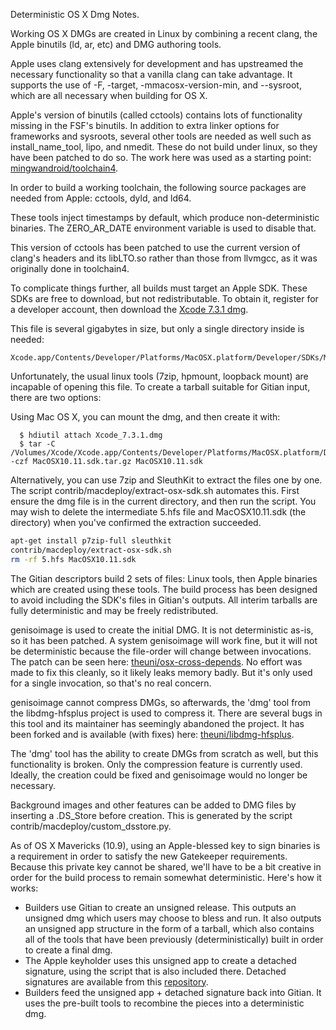 Deterministic OS X Dmg Notes.

Working OS X DMGs are created in Linux by combining a recent clang,
the Apple binutils (ld, ar, etc) and DMG authoring tools.

Apple uses clang extensively for development and has upstreamed the necessary
functionality so that a vanilla clang can take advantage. It supports the use
of -F, -target, -mmacosx-version-min, and --sysroot, which are all necessary
when building for OS X.

Apple's version of binutils (called cctools) contains lots of functionality
missing in the FSF's binutils. In addition to extra linker options for
frameworks and sysroots, several other tools are needed as well such as
install_name_tool, lipo, and nmedit. These do not build under linux, so they
have been patched to do so. The work here was used as a starting point:
[mingwandroid/toolchain4](https://github.com/mingwandroid/toolchain4).

In order to build a working toolchain, the following source packages are needed
from Apple: cctools, dyld, and ld64.

These tools inject timestamps by default, which produce non-deterministic
binaries. The ZERO_AR_DATE environment variable is used to disable that.

This version of cctools has been patched to use the current version of clang's
headers and its libLTO.so rather than those from llvmgcc, as it was
originally done in toolchain4.

To complicate things further, all builds must target an Apple SDK. These SDKs
are free to download, but not redistributable.
To obtain it, register for a developer account, then download the [Xcode 7.3.1 dmg](https://developer.apple.com/devcenter/download.action?path=/Developer_Tools/Xcode_7.3.1/Xcode_7.3.1.dmg).

This file is several gigabytes in size, but only a single directory inside is
needed:
```
Xcode.app/Contents/Developer/Platforms/MacOSX.platform/Developer/SDKs/MacOSX10.11.sdk
```

Unfortunately, the usual linux tools (7zip, hpmount, loopback mount) are incapable of opening this file.
To create a tarball suitable for Gitian input, there are two options:

Using Mac OS X, you can mount the dmg, and then create it with:
```
  $ hdiutil attach Xcode_7.3.1.dmg
  $ tar -C /Volumes/Xcode/Xcode.app/Contents/Developer/Platforms/MacOSX.platform/Developer/SDKs/ -czf MacOSX10.11.sdk.tar.gz MacOSX10.11.sdk
```

Alternatively, you can use 7zip and SleuthKit to extract the files one by one.
The script contrib/macdeploy/extract-osx-sdk.sh automates this. First ensure
the dmg file is in the current directory, and then run the script. You may wish
to delete the intermediate 5.hfs file and MacOSX10.11.sdk (the directory) when
you've confirmed the extraction succeeded.

```bash
apt-get install p7zip-full sleuthkit
contrib/macdeploy/extract-osx-sdk.sh
rm -rf 5.hfs MacOSX10.11.sdk
```

The Gitian descriptors build 2 sets of files: Linux tools, then Apple binaries
which are created using these tools. The build process has been designed to
avoid including the SDK's files in Gitian's outputs. All interim tarballs are
fully deterministic and may be freely redistributed.

genisoimage is used to create the initial DMG. It is not deterministic as-is,
so it has been patched. A system genisoimage will work fine, but it will not
be deterministic because the file-order will change between invocations.
The patch can be seen here:  [theuni/osx-cross-depends](https://raw.githubusercontent.com/theuni/osx-cross-depends/master/patches/cdrtools/genisoimage.diff).
No effort was made to fix this cleanly, so it likely leaks memory badly. But
it's only used for a single invocation, so that's no real concern.

genisoimage cannot compress DMGs, so afterwards, the 'dmg' tool from the
libdmg-hfsplus project is used to compress it. There are several bugs in this
tool and its maintainer has seemingly abandoned the project. It has been forked
and is available (with fixes) here: [theuni/libdmg-hfsplus](https://github.com/theuni/libdmg-hfsplus).

The 'dmg' tool has the ability to create DMGs from scratch as well, but this
functionality is broken. Only the compression feature is currently used.
Ideally, the creation could be fixed and genisoimage would no longer be necessary.

Background images and other features can be added to DMG files by inserting a
.DS_Store before creation. This is generated by the script
contrib/macdeploy/custom_dsstore.py.

As of OS X Mavericks (10.9), using an Apple-blessed key to sign binaries is a
requirement in order to satisfy the new Gatekeeper requirements. Because this
private key cannot be shared, we'll have to be a bit creative in order for the
build process to remain somewhat deterministic. Here's how it works:

- Builders use Gitian to create an unsigned release. This outputs an unsigned
  dmg which users may choose to bless and run. It also outputs an unsigned app
  structure in the form of a tarball, which also contains all of the tools
  that have been previously (deterministically) built in order to create a
  final dmg.
- The Apple keyholder uses this unsigned app to create a detached signature,
  using the script that is also included there. Detached signatures are available from this [repository](https://github.com/LIMXTEC/fastbitcoin-detached-sigs).
- Builders feed the unsigned app + detached signature back into Gitian. It
  uses the pre-built tools to recombine the pieces into a deterministic dmg.
